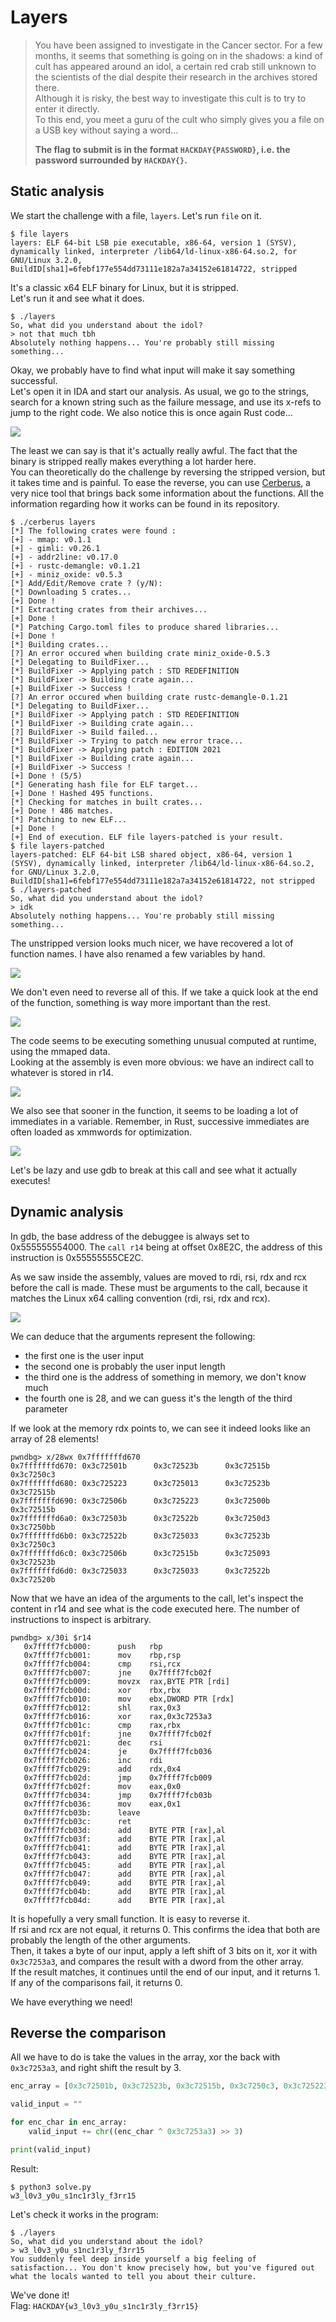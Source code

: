# Layers

> You have been assigned to investigate in the Cancer sector. For a few months, it seems that something is going on in the shadows: a kind of cult has appeared around an idol, a certain red crab still unknown to the scientists of the dial despite their research in the archives stored there. \
> Although it is risky, the best way to investigate this cult is to try to enter it directly. \
> To this end, you meet a guru of the cult who simply gives you a file on a USB key without saying a word...
> 
> **The flag to submit is in the format `HACKDAY{PASSWORD}`, i.e. the password surrounded by `HACKDAY{}`.**

## Static analysis

We start the challenge with a file, `layers`. Let's run `file` on it.

```
$ file layers
layers: ELF 64-bit LSB pie executable, x86-64, version 1 (SYSV), dynamically linked, interpreter /lib64/ld-linux-x86-64.so.2, for GNU/Linux 3.2.0, BuildID[sha1]=6febf177e554dd73111e182a7a34152e61814722, stripped
```

It's a classic x64 ELF binary for Linux, but it is stripped. \
Let's run it and see what it does.

```
$ ./layers
So, what did you understand about the idol?
> not that much tbh
Absolutely nothing happens... You're probably still missing something...
```

Okay, we probably have to find what input will make it say something successful. \
Let's open it in IDA and start our analysis. As usual, we go to the strings, search for a known string such as the failure message, and use its x-refs to jump to the right code. We also notice this is once again Rust code...

![](images/pain.png)

The least we can say is that it's actually really awful. The fact that the binary is stripped really makes everything a lot harder here. \
You can theoretically do the challenge by reversing the stripped version, but it takes time and is painful. To ease the reverse, you can use [Cerberus](https://github.com/h311d1n3r/Cerberus), a very nice tool that brings back some information about the functions. All the information regarding how it works can be found in its repository.

```
$ ./cerberus layers
[*] The following crates were found :
[+] - mmap: v0.1.1
[+] - gimli: v0.26.1
[+] - addr2line: v0.17.0
[+] - rustc-demangle: v0.1.21
[+] - miniz_oxide: v0.5.3
[*] Add/Edit/Remove crate ? (y/N):
[*] Downloading 5 crates...
[+] Done !
[*] Extracting crates from their archives...
[+] Done !
[*] Patching Cargo.toml files to produce shared libraries...
[+] Done !
[*] Building crates...
[?] An error occured when building crate miniz_oxide-0.5.3
[*] Delegating to BuildFixer...
[*] BuildFixer -> Applying patch : STD REDEFINITION
[*] BuildFixer -> Building crate again...
[+] BuildFixer -> Success !
[?] An error occured when building crate rustc-demangle-0.1.21
[*] Delegating to BuildFixer...
[*] BuildFixer -> Applying patch : STD REDEFINITION
[*] BuildFixer -> Building crate again...
[?] BuildFixer -> Build failed...
[*] BuildFixer -> Trying to patch new error trace...
[*] BuildFixer -> Applying patch : EDITION 2021
[*] BuildFixer -> Building crate again...
[+] BuildFixer -> Success !
[+] Done ! (5/5)
[*] Generating hash file for ELF target...
[+] Done ! Hashed 495 functions.
[*] Checking for matches in built crates...
[+] Done ! 486 matches.
[*] Patching to new ELF...
[+] Done !
[+] End of execution. ELF file layers-patched is your result.
$ file layers-patched
layers-patched: ELF 64-bit LSB shared object, x86-64, version 1 (SYSV), dynamically linked, interpreter /lib64/ld-linux-x86-64.so.2, for GNU/Linux 3.2.0, BuildID[sha1]=6febf177e554dd73111e182a7a34152e61814722, not stripped
$ ./layers-patched
So, what did you understand about the idol?
> idk
Absolutely nothing happens... You're probably still missing something...
```

The unstripped version looks much nicer, we have recovered a lot of function names. I have also renamed a few variables by hand.

![](images/unstripped.png)

We don't even need to reverse all of this. If we take a quick look at the end of the function, something is way more important than the rest.

![](images/exec.png)

The code seems to be executing something unusual computed at runtime, using the mmaped data. \
Looking at the assembly is even more obvious: we have an indirect call to whatever is stored in r14.

![](images/asm.png)

We also see that sooner in the function, it seems to be loading a lot of immediates in a variable. Remember, in Rust, successive immediates are often loaded as xmmwords for optimization.

![](images/loading.png)

Let's be lazy and use gdb to break at this call and see what it actually executes!

## Dynamic analysis

In gdb, the base address of the debuggee is always set to 0x555555554000. The `call r14` being at offset 0x8E2C, the address of this instruction is 0x55555555CE2C.

As we saw inside the assembly, values are moved to rdi, rsi, rdx and rcx before the call is made. These must be arguments to the call, because it matches the Linux x64 calling convention (rdi, rsi, rdx and rcx).

![](images/registers.png)

We can deduce that the arguments represent the following:

- the first one is the user input
- the second one is probably the user input length
- the third one is the address of something in memory, we don't know much
- the fourth one is 28, and we can guess it's the length of the third parameter

If we look at the memory rdx points to, we can see it indeed looks like an array of 28 elements!

```
pwndbg> x/28wx 0x7fffffffd670
0x7fffffffd670: 0x3c72501b      0x3c72523b      0x3c72515b      0x3c7250c3
0x7fffffffd680: 0x3c725223      0x3c725013      0x3c72523b      0x3c72515b
0x7fffffffd690: 0x3c72506b      0x3c725223      0x3c72500b      0x3c72515b
0x7fffffffd6a0: 0x3c72503b      0x3c72522b      0x3c7250d3      0x3c7250bb
0x7fffffffd6b0: 0x3c72522b      0x3c725033      0x3c72523b      0x3c7250c3
0x7fffffffd6c0: 0x3c72506b      0x3c72515b      0x3c725093      0x3c72523b
0x7fffffffd6d0: 0x3c725033      0x3c725033      0x3c72522b      0x3c72520b
```

Now that we have an idea of the arguments to the call, let's inspect the content in r14 and see what is the code executed here. The number of instructions to inspect is arbitrary.

```
pwndbg> x/30i $r14
   0x7ffff7fcb000:      push   rbp
   0x7ffff7fcb001:      mov    rbp,rsp
   0x7ffff7fcb004:      cmp    rsi,rcx
   0x7ffff7fcb007:      jne    0x7ffff7fcb02f
   0x7ffff7fcb009:      movzx  rax,BYTE PTR [rdi]
   0x7ffff7fcb00d:      xor    rbx,rbx
   0x7ffff7fcb010:      mov    ebx,DWORD PTR [rdx]
   0x7ffff7fcb012:      shl    rax,0x3
   0x7ffff7fcb016:      xor    rax,0x3c7253a3
   0x7ffff7fcb01c:      cmp    rax,rbx
   0x7ffff7fcb01f:      jne    0x7ffff7fcb02f
   0x7ffff7fcb021:      dec    rsi
   0x7ffff7fcb024:      je     0x7ffff7fcb036
   0x7ffff7fcb026:      inc    rdi
   0x7ffff7fcb029:      add    rdx,0x4
   0x7ffff7fcb02d:      jmp    0x7ffff7fcb009
   0x7ffff7fcb02f:      mov    eax,0x0
   0x7ffff7fcb034:      jmp    0x7ffff7fcb03b
   0x7ffff7fcb036:      mov    eax,0x1
   0x7ffff7fcb03b:      leave
   0x7ffff7fcb03c:      ret
   0x7ffff7fcb03d:      add    BYTE PTR [rax],al
   0x7ffff7fcb03f:      add    BYTE PTR [rax],al
   0x7ffff7fcb041:      add    BYTE PTR [rax],al
   0x7ffff7fcb043:      add    BYTE PTR [rax],al
   0x7ffff7fcb045:      add    BYTE PTR [rax],al
   0x7ffff7fcb047:      add    BYTE PTR [rax],al
   0x7ffff7fcb049:      add    BYTE PTR [rax],al
   0x7ffff7fcb04b:      add    BYTE PTR [rax],al
   0x7ffff7fcb04d:      add    BYTE PTR [rax],al
```

It is hopefully a very small function. It is easy to reverse it. \
If rsi and rcx are not equal, it returns 0. This confirms the idea that both are probably the length of the other arguments. \
Then, it takes a byte of our input, apply a left shift of 3 bits on it, xor it with `0x3c7253a3`, and compares the result with a dword from the other array. \
If the result matches, it continues until the end of our input, and it returns 1. \
If any of the comparisons fail, it returns 0.

We have everything we need!

## Reverse the comparison

All we have to do is take the values in the array, xor the back with `0x3c7253a3`, and right shift the result by 3.

```py
enc_array = [0x3c72501b, 0x3c72523b, 0x3c72515b, 0x3c7250c3, 0x3c725223, 0x3c725013, 0x3c72523b, 0x3c72515b, 0x3c72506b, 0x3c725223, 0x3c72500b, 0x3c72515b, 0x3c72503b, 0x3c72522b, 0x3c7250d3, 0x3c7250bb, 0x3c72522b, 0x3c725033, 0x3c72523b, 0x3c7250c3, 0x3c72506b, 0x3c72515b, 0x3c725093, 0x3c72523b, 0x3c725033, 0x3c725033, 0x3c72522b, 0x3c72520b]

valid_input = ""

for enc_char in enc_array:
    valid_input += chr((enc_char ^ 0x3c7253a3) >> 3)

print(valid_input)
```

Result:

```
$ python3 solve.py
w3_l0v3_y0u_s1nc1r3ly_f3rr15
```

Let's check it works in the program:

```
$ ./layers
So, what did you understand about the idol?
> w3_l0v3_y0u_s1nc1r3ly_f3rr15
You suddenly feel deep inside yourself a big feeling of satisfaction... You don't know precisely how, but you've figured out what the locals wanted to tell you about their culture.
```

We've done it! \
Flag: `HACKDAY{w3_l0v3_y0u_s1nc1r3ly_f3rr15}`